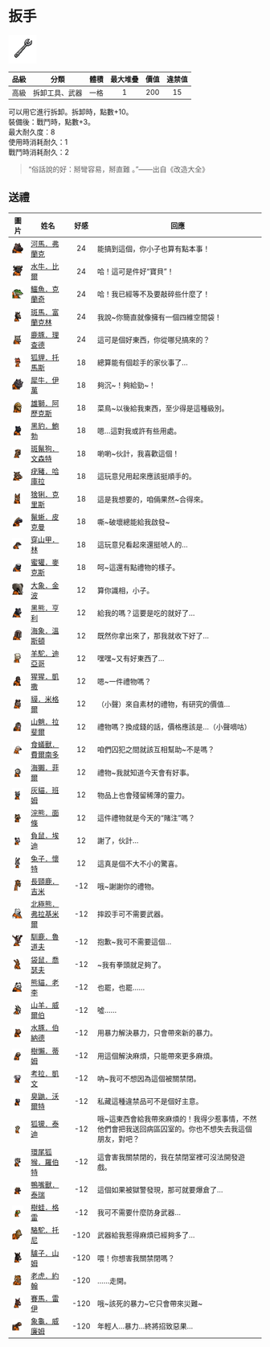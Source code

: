 # 扳手

![img](images/item_pic_BS.png)

|品級|分類|體積|最大堆疊|價值|違禁值|
|:--:|:--:|:--:|:--:|:--:|:--:|
|高級|拆卸工具、武器|一格|1|200|15|

可以用它進行拆卸。拆卸時，點數+10。\
裝備後：戰鬥時，點數+3。\
最大耐久度：8\
使用時消耗耐久：1\
戰鬥時消耗耐久：2

> “俗話說的好：掰彎容易，掰直難 。”——出自《改造大全》

## 送禮

|圖片|姓名|好感|回應|
|:--:|--|:--:|--|
|![img](images/hippopotamus.png)|[河馬．弗蘭克](河馬．弗蘭克.md)|24|能搞到這個，你小子也算有點本事！|
|![img](images/AfricanBuffalo.png)|[水牛．比爾](水牛．比爾.md)|24|哈！這可是件好“寶貝”！|
|![img](images/crocodile.png)|[鱷魚．克蘭奇](鱷魚．克蘭奇.md)|24|哈！我已經等不及要敲碎些什麼了！|
|![img](images/zebra.png)|[斑馬．富蘭克林](斑馬．富蘭克林.md)|24|我說\~你簡直就像擁有一個四維空間袋！|
|![img](images/DeerDolphin.png)|[鹿豚．理查德](鹿豚．理查德.md)|24|這可是個好東西，你從哪兒搞來的？|
|![img](images/fox.png)|[狐貍．托馬斯](狐貍．托馬斯.md)|18|總算能有個趁手的家伙事了…|
|![img](images/rhinoceros.png)|[犀牛．伊萬](犀牛．伊萬.md)|18|夠沉\~！夠給勁\~！|
|![img](images/lion.png)|[雄獅．阿歷克斯](雄獅．阿歷克斯.md)|18|菜鳥\~以後給我東西，至少得是這種級別。|
|![img](images/BlackPanther.png)|[黑豹．鮑勃](黑豹．鮑勃.md)|18|嗯…這對我或許有些用處。|
|![img](images/SpottedHyaena.png)|[斑鬣狗．文森特](斑鬣狗．文森特.md)|18|喲喲\~伙計，我喜歡這個！|
|![img](images/Warthog.png)|[疣豬．哈庫拉](疣豬．哈庫拉.md)|18|這玩意兒用起來應該挺順手的。|
|![img](images/Lynx.png)|[猞猁．克里斯](猞猁．克里斯.md)|18|這是我想要的，咱倆果然\~合得來。|
|![img](images/MarineIguana.png)|[鬣蜥．皮克曼](鬣蜥．皮克曼.md)|18|嘶\~破壞總能給我啟發\~|
|![img](images/pangolin.png)|[穿山甲．林](穿山甲．林.md)|18|這玩意兒看起來還挺唬人的…|
|![img](images/HoneyBadger.png)|[蜜獾．麥克斯](蜜獾．麥克斯.md)|18|呵\~這還有點禮物的樣子。|
|![img](images/elephant.png)|[大象．金波](大象．金波.md)|12|算你識相，小子。|
|![img](images/BlackBear.png)|[黑熊．亨利](黑熊．亨利.md)|12|給我的嗎？這要是吃的就好了…|
|![img](images/walrus.png)|[海象．溫斯頓](海象．溫斯頓.md)|12|既然你拿出來了，那我就收下好了…|
|![img](images/Alpaca.png)|[羊駝．迪亞哥](羊駝．迪亞哥.md)|12|嘿嘿\~又有好東西了…|
|![img](images/chimpanzee.png)|[猩猩．凱撒](猩猩．凱撒.md)|12|嗯\~一件禮物嗎？|
|![img](images/tapir.png)|[貘．米格爾](貘．米格爾.md)|12|（小聲）來自素材的禮物，有研究的價值…|
|![img](images/Mandrill.png)|[山魈．拉斐爾](山魈．拉斐爾.md)|12|禮物嗎？換成錢的話，價格應該是…（小聲嘀咕）|
|![img](images/Anteater.png)|[食蟻獸．費爾南多](食蟻獸．費爾南多.md)|12|咱們囚犯之間就該互相幫助\~不是嗎？|
|![img](images/SeaOtter.png)|[海獺．菲爾](海獺．菲爾.md)|12|禮物\~我就知道今天會有好事。|
|![img](images/cat.png)|[灰貓．班姆](灰貓．班姆.md)|12|物品上也會殘留稀薄的靈力。|
|![img](images/Raccoon.png)|[浣熊．面條](浣熊．面條.md)|12|這件禮物就是今天的“賭注”嗎？|
|![img](images/Possum.png)|[負鼠．埃迪](負鼠．埃迪.md)|12|謝了，伙計…|
|![img](images/rabbit.png)|[兔子．懷特](兔子．懷特.md)|12|這真是個不大不小的驚喜。|
|![img](images/giraffe.png)|[長頸鹿．吉米](長頸鹿．吉米.md)|-12|哦\~謝謝你的禮物。|
|![img](images/PolarBear.png)|[北極熊．弗拉基米爾](北極熊．弗拉基米爾.md)|-12|摔跤手可不需要武器。|
|![img](images/reindeer.png)|[馴鹿．魯道夫](馴鹿．魯道夫.md)|-12|抱歉\~我可不需要這個…|
|![img](images/kangaroo.png)|[袋鼠．喬瑟夫](袋鼠．喬瑟夫.md)|-12|\~我有拳頭就足夠了。|
|![img](images/panda.png)|[熊貓．老李](熊貓．老李.md)|-12|也罷，也罷……|
|![img](images/goat.png)|[山羊．威爾伯](山羊．威爾伯.md)|-12|噓……|
|![img](images/Capybara.png)|[水豚．伯納德](水豚．伯納德.md)|-12|用暴力解決暴力，只會帶來新的暴力。|
|![img](images/sloth.png)|[樹懶．蒂姆](樹懶．蒂姆.md)|-12|用這個解決麻煩，只能帶來更多麻煩。|
|![img](images/Koala.png)|[考拉．凱文](考拉．凱文.md)|-12|吶\~我可不想因為這個被關禁閉。|
|![img](images/skunk.png)|[臭鼬．沃爾特](臭鼬．沃爾特.md)|-12|私藏這種違禁品可不是個好主意。|
|![img](images/meerkat.png)|[狐獴．泰迪](狐獴．泰迪.md)|-12|哦\~這東西會給我帶來麻煩的！我得少惹事情，不然他們會把我送回病區囚室的。你也不想失去我這個朋友，對吧？|
|![img](images/RingTailedLemur.png)|[環尾狐猴．羅伯特](環尾狐猴．羅伯特.md)|-12|這會害我關禁閉的，我在禁閉室裡可沒法開發遊戲。|
|![img](images/platypus.png)|[鴨嘴獸．泰瑞](鴨嘴獸．泰瑞.md)|-12|這個如果被獄警發現，那可就要爆倉了…|
|![img](images/Treefrog.png)|[樹蛙．格雷](樹蛙．格雷.md)|-12|我可不需要什麼防身武器…|
|![img](images/camel.png)|[駱駝．托尼](駱駝．托尼.md)|-120|武器給我惹得麻煩已經夠多了…|
|![img](images/donkey.png)|[驢子．山姆](驢子．山姆.md)|-120|喂！你想害我關禁閉嗎？|
|![img](images/tiger.png)|[老虎．約翰](老虎．約翰.md)|-120|……走開。|
|![img](images/horse.png)|[賽馬．雷伊](賽馬．雷伊.md)|-120|哦\~該死的暴力\~它只會帶來災難\~|
|![img](images/Tortoise.png)|[象龜．威廉姆](象龜．威廉姆.md)|-120|年輕人…暴力…終將招致惡果…|

